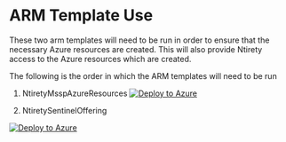 # ARM Template Use

These two arm templates will need to be run in order to ensure that the necessary Azure resources are created. This will also provide Ntirety access to the Azure resources which are created. 

The following is the order in which the ARM templates will need to be run 

1. NtiretyMsspAzureResources
[![Deploy to Azure](https://aka.ms/deploytoazurebutton)](https://portal.azure.com/#create/Microsoft.Template/uri/https%3A%2F%2Fraw.githubusercontent.com%2FmathewOrtiz%2FMsspSentinel%2Fmain%2FARM%2FNtiretyMsspAzureResources.json)





2. NtiretySentinelOffering

[![Deploy to Azure](https://aka.ms/deploytoazurebutton)](https://portal.azure.com/#create/Microsoft.Template/uri/https%3A%2F%2Fraw.githubusercontent.com%2FmathewOrtiz%2FMsspSentinel%2Fmain%2FARM%2FNtiretySentinelOffering.json)
